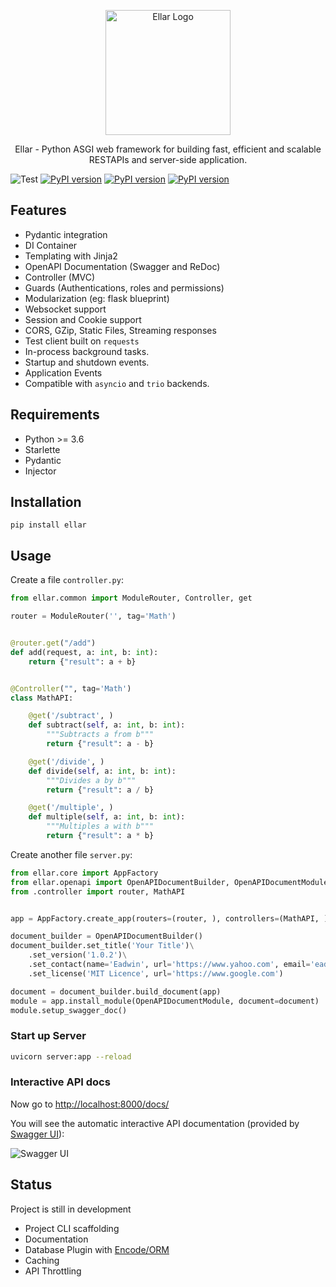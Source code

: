 <p align="center">
  <a href="#" target="blank"><img src="img/EllarLogoIconOnly.png" width="200" alt="Ellar Logo" /></a>
</p>

<p align="center"> Ellar - Python ASGI web framework for building fast, efficient and scalable RESTAPIs and server-side application. </p>

![Test](https://github.com/eadwinCode/ellar/actions/workflows/test_full.yml/badge.svg)
[![PyPI version](https://badge.fury.io/py/ellar.svg)](https://badge.fury.io/py/ellar)
[![PyPI version](https://img.shields.io/pypi/v/ellar.svg)](https://pypi.python.org/pypi/ellar)
[![PyPI version](https://img.shields.io/pypi/pyversions/ellar.svg)](https://pypi.python.org/pypi/ellar)

## Features
- Pydantic integration
- DI Container
- Templating with Jinja2
- OpenAPI Documentation (Swagger and ReDoc)
- Controller (MVC)
- Guards (Authentications, roles and permissions)
- Modularization (eg: flask blueprint)
- Websocket support
- Session and Cookie support
- CORS, GZip, Static Files, Streaming responses
- Test client built on `requests`
- In-process background tasks.
- Startup and shutdown events.
- Application Events
- Compatible with `asyncio` and `trio` backends.

## Requirements
- Python >= 3.6
- Starlette
- Pydantic
- Injector

## Installation

```
pip install ellar
```

## Usage

Create a file `controller.py`:

```Python
from ellar.common import ModuleRouter, Controller, get

router = ModuleRouter('', tag='Math')


@router.get("/add")
def add(request, a: int, b: int):
    return {"result": a + b}


@Controller("", tag='Math')
class MathAPI:

    @get('/subtract', )
    def subtract(self, a: int, b: int):
        """Subtracts a from b"""
        return {"result": a - b}

    @get('/divide', )
    def divide(self, a: int, b: int):
        """Divides a by b"""
        return {"result": a / b}

    @get('/multiple', )
    def multiple(self, a: int, b: int):
        """Multiples a with b"""
        return {"result": a * b}

```

Create another file `server.py`:

```Python
from ellar.core import AppFactory
from ellar.openapi import OpenAPIDocumentBuilder, OpenAPIDocumentModule
from .controller import router, MathAPI


app = AppFactory.create_app(routers=(router, ), controllers=(MathAPI, ))

document_builder = OpenAPIDocumentBuilder()
document_builder.set_title('Your Title')\
    .set_version('1.0.2')\
    .set_contact(name='Eadwin', url='https://www.yahoo.com', email='eadwin@gmail.com')\
    .set_license('MIT Licence', url='https://www.google.com')

document = document_builder.build_document(app)
module = app.install_module(OpenAPIDocumentModule, document=document)
module.setup_swagger_doc()
```

### Start up Server
```bash
uvicorn server:app --reload
```

### Interactive API docs

Now go to <a href="http://localhost:8000/docs/" target="_blank">http://localhost:8000/docs/</a>

You will see the automatic interactive API documentation (provided by <a href="https://github.com/swagger-api/swagger-ui" target="_blank">Swagger UI</a>):

![Swagger UI](img/ellar_demo.gif)

## Status
Project is still in development
- Project CLI scaffolding
- Documentation
- Database Plugin with [Encode/ORM](https://github.com/encode/orm)
- Caching 
- API Throttling
